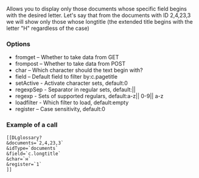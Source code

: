 Allows you to display only those documents whose specific field begins with the desired letter. Let's say that from the documents with ID 2,4,23,3 we will show only those whose longtitle (the extended title begins with the letter "H" regardless of the case)

### Options
* fromget – Whether to take data from GET
* frompost – Whether to take data from POST
* char – Which character should the text begin with?
* field – Default field to filter by:c.pagetitle
* setActive - Activate character sets, default:0
* regexpSep - Separator in regular sets, default:||
* regexp - Sets of supported regulars, default:a-z|| 0-9|| a-z
* loadfilter - Which filter to load, default:empty
* register – Case sensitivity, default:0

### Example of a call
```
[[DLglossary? 
&documents=`2,4,23,3` 
&idType=`documents`  
&field=`c.longtitle`
&char=`н`
&register=`1`
]]
```
